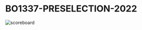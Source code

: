 # BO1337-PRESELECTION-2022

![scoreboard](https://user-images.githubusercontent.com/110360998/182073892-cbe1905c-d74f-4b0a-98d3-7bb2e4a9ba9d.png)

